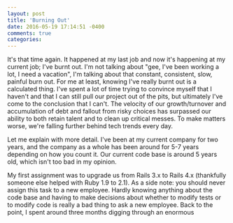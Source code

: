 ```yaml
---
layout: post
title: 'Burning Out'
date: 2016-05-19 17:14:51 -0400
comments: true
categories:
---
```


It's that time again. It happened at my last job and now it's happening at my current job;
I've burnt out. I'm not talking about "gee, I've been working a lot, I need a vacation",
I'm talking about that constant, consistent, slow, painful burn out. For me at least,
knowing I've really burnt out is a calculated thing. I've spent a lot of time trying to
convince myself that I haven't and that I can still pull our project out of the pits, but
ultimately I've come to the conclusion that I can't. The velocity of our growth/turnover and
accumulation of debt and fallout from risky choices has surpassed our ability to both retain talent
and to clean up critical messes. To make matters worse, we're falling further behind tech trends every day.

Let me explain with more detail. I've been at my current company for two years, and the company as a whole has been
around for 5-7 years depending on how you count it. Our current code base is around 5 years old, which isn't too bad
in my opinion.

My first assignment was to upgrade us from Rails 3.x to Rails 4.x (thankfully someone else helped
with Ruby 1.9 to 2.1). As a side note: you should never assign this task to a new employee. Hardly knowing
anything about the code base and having to make decisions about whether to modify tests or to modify code is
really a bad thing to ask a new employee. Back to the point, I spent around three months digging through
an enormous
